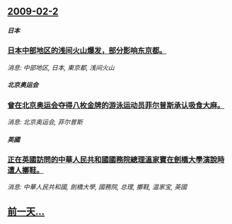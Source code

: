 ## [2009-02-2](/news/2009/02/2/index.md)

##### 日本
### [日本中部地区的浅间火山爆发，部分影响东京都。](/news/2009/02/2/日本中部地区的浅间火山爆发-部分影响东京都.md)
_消息: 中部地区, 日本, 東京都, 浅间火山_

##### 北京奥运会
### [曾在北京奥运会夺得八枚金牌的游泳运动员菲尔普斯承认吸食大麻。](/news/2009/02/2/曾在北京奥运会夺得八枚金牌的游泳运动员菲尔普斯承认吸食大麻.md)
_消息: 北京奥运会, 菲尔普斯_

##### 英國
### [正在英國訪問的中華人民共和國國務院總理溫家寶在劍橋大學演說時遭人擲鞋。](/news/2009/02/2/正在英國訪問的中華人民共和國國務院總理溫家寶在劍橋大學演說時遭人擲鞋.md)
_消息: 中華人民共和國, 劍橋大學, 國務院, 总理, 擲鞋, 温家宝, 英國_

## [前一天...](/news/2009/02/1/index.md)

